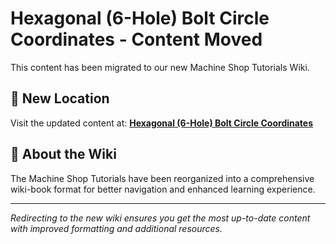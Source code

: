 # Hexagonal (6-Hole) Bolt Circle Coordinates - Content Moved

This content has been migrated to our new Machine Shop Tutorials Wiki.

## 📍 New Location

Visit the updated content at:
**[Hexagonal (6-Hole) Bolt Circle Coordinates](https://jonilsson.github.io/machine-shop-tutorials/bolt_circles/6_hole_pattern/)**

## 🔧 About the Wiki

The Machine Shop Tutorials have been reorganized into a comprehensive
wiki-book format for better navigation and enhanced learning experience.

---

*Redirecting to the new wiki ensures you get the most up-to-date content
with improved formatting and additional resources.*
